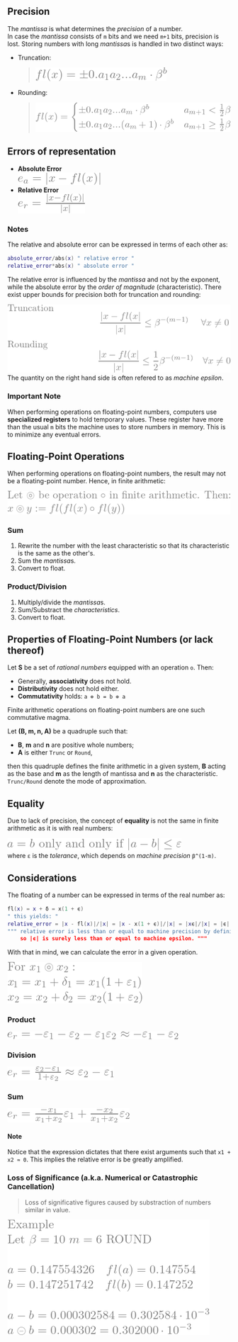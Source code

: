 ## Precision
The *mantissa* is what determines the *precision* of a number.  
In case the *mantissa* consists of `m` bits and we need `m+1` bits, precision is lost. Storing numbers with long *mantissa*s is handled in two distinct ways:
* Truncation:  
  > ![fl](/img/precision/fl.png)
* Rounding:  
  > ![fl1](/img/precision/fl1.png)
## Errors of representation
* **Absolute Error**  
![ea](/img/precision/ea.png)
* **Relative Error**  
![er](/img/precision/er.png)  
### Notes
The relative and absolute error can be expressed in terms of each other as:
```lua
absolute_error/abs(x) " relative error "
relative_error*abs(x) " absolute error "
```
The relative error is influenced by the *mantissa* and not by the exponent, while the absolute error by the *order of magnitude* (characteristic).
There exist upper bounds for precision both for truncation and rounding:  

![bound](/img/precision/bound.png)  
The quantity on the right hand side is often refered to as *machine epsilon*.  
### Important Note
When performing operations on floating-point numbers, computers use **specialized registers** to hold temporary values. These register have more than the usual `m` bits the machine uses to store numbers in memory. This is to minimize any eventual errors.
## Floating-Point Operations
When performing operations on floating-point numbers, the result may not be a floating-point number. Hence, in finite arithmetic:  

![prop](/img/precision/prop.png)  

### Sum
1. Rewrite the number with the least characteristic so that its characteristic is the same as the other's.
2. Sum the *mantissa*s.
3. Convert to float.
### Product/Division 
1. Multiply/divide the *mantissa*s.  
2. Sum/Substract the *characteristics*.  
3. Convert to float.
## Properties of Floating-Point Numbers (or lack thereof)
Let **S** be a set of *rational numbers* equipped with an operation `o`. Then:
* Generally, **associativity** does not hold.
* **Distributivity** does not hold either.
* **Commutativity** holds: `a ⊚ b = b ⊚ a`  

Finite arithmetic operations on floating-point numbers are one such commutative magma.  

Let **(B, m, n, A)** be a quadruple such that:
* **B**, **m** and **n** are positive whole numbers;  
* **A** is either `Trunc` or `Round`,  

then this quadruple defines the finite arithmetic in a given system, **B** acting as the base and **m** as the length of mantissa and **n** as the characteristic. `Trunc/Round` denote the mode of approximation.
## Equality
Due to lack of precision, the concept of **equality** is not the same in finite arithmetic as it is with real numbers:  

![equ](/img/precision/equ.png)   
where `ε` is the *tolerance*, which depends on *machine precision* `β^(1-m)`.
## Considerations
The floating of a number can be expressed in terms of the real number as:  
```lua
fl(x) = x + δ = x(1 + ϵ)
" this yields: "
relative_error = |x - fl(x)|/|x| = |x - x(1 + ϵ)|/|x| = |xϵ|/|x| = |ϵ|
""" relative error is less than or equal to machine precision by definition
    so |ϵ| is surely less than or equal to machine epsilon. """
```
With that in mind, we can calculate the error in a given operation.  

![circ](/img/precision/circ.png)  
### Product 

![product](/img/precision/prod.png)
### Division 

![division](/img/precision/div.png)
### Sum

![sum](/img/precision/sum.png)
#### Note
Notice that the expression dictates that there exist arguments such that `x1 + x2 ≈ 0`. This implies the relative error is be greatly amplified.
### Loss of Significance (a.k.a. Numerical or Catastrophic Cancellation)
> Loss of significative figures caused by substraction of numbers similar in value.  

![example](/img/precision/canc.png)
